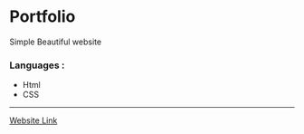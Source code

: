 # Portfolio
Simple Beautiful website

### Languages :
- Html
- CSS
---
[Website Link](https://eyad-zanaty.github.io/Template-two/)
